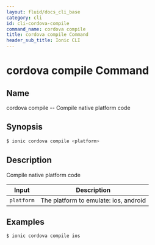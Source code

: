 ```yaml
---
layout: fluid/docs_cli_base
category: cli
id: cli-cordova-compile
command_name: cordova compile
title: cordova compile Command
header_sub_title: Ionic CLI
---
```


# cordova compile Command


## Name

cordova compile -- Compile native platform code
  
## Synopsis

```bash
$ ionic cordova compile <platform>
```
  
## Description

Compile native platform code


Input | Description
----- | ----------
`platform` | The platform to emulate: ios, android




## Examples

```bash
$ ionic cordova compile ios
```
